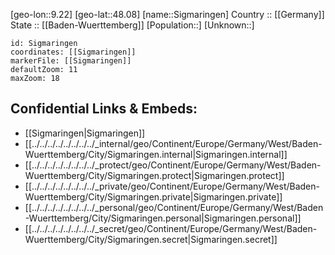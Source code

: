 ﻿---
location: [48.08,9.22] 
mapzoom: [7,12] 
mapmarker: city 
type: City
tags:
- geo/City


SpocWebEntityId: 34264
isDeleted: false
confidential: public

---
[geo-lon::9.22] 
[geo-lat::48.08] 
[name::Sigmaringen] 
Country :: [[Germany]]  
State :: [[Baden-Wuerttemberg]] 
[Population::] 
[Unknown::] 


```leaflet
id: Sigmaringen
coordinates: [[Sigmaringen]] 
markerFile: [[Sigmaringen]] 
defaultZoom: 11 
maxZoom: 18
```


## Confidential Links & Embeds: 
- [[Sigmaringen|Sigmaringen]]  
- [[../../../../../../../../_internal/geo/Continent/Europe/Germany/West/Baden-Wuerttemberg/City/Sigmaringen.internal|Sigmaringen.internal]] 
- [[../../../../../../../../_protect/geo/Continent/Europe/Germany/West/Baden-Wuerttemberg/City/Sigmaringen.protect|Sigmaringen.protect]] 
- [[../../../../../../../../_private/geo/Continent/Europe/Germany/West/Baden-Wuerttemberg/City/Sigmaringen.private|Sigmaringen.private]] 
- [[../../../../../../../../_personal/geo/Continent/Europe/Germany/West/Baden-Wuerttemberg/City/Sigmaringen.personal|Sigmaringen.personal]] 
- [[../../../../../../../../_secret/geo/Continent/Europe/Germany/West/Baden-Wuerttemberg/City/Sigmaringen.secret|Sigmaringen.secret]] 
